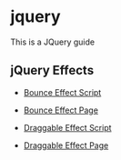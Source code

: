 # jquery
This is a JQuery guide

## jQuery Effects
* [Bounce Effect Script](https://github.com/ericxlive/jquery/blob/master/bounce.js) 
* [Bounce Effect Page](https://github.com/ericxlive/jquery/blob/master/bounce.html)

* [Draggable Effect Script](https://github.com/ericxlive/jquery/blob/master/draggable.js)
* [Draggable Effect Page](https://github.com/ericxlive/jquery/blob/master/draggable.html)
